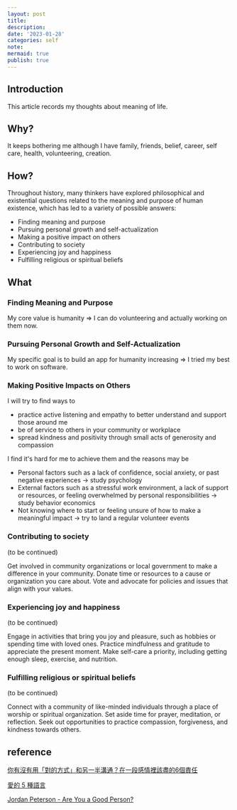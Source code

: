 ```yaml
---
layout: post
title:
description:
date: '2023-01-28'
categories: self
note:
mermaid: true
publish: true
---
```


## Introduction

This article records my thoughts about meaning of life.

## Why?

It keeps bothering me although I have family, friends, belief, career, self care, health, volunteering, creation.

## How?

Throughout history, many thinkers have explored philosophical and existential questions related to the meaning and purpose of human existence, which has led to a variety of possible answers:
* Finding meaning and purpose
* Pursuing personal growth and self-actualization
* Making a positive impact on others
* Contributing to society
* Experiencing joy and happiness
* Fulfilling religious or spiritual beliefs

## What

### Finding Meaning and Purpose

My core value is humanity => I can do volunteering and actually working on them now.

### Pursuing Personal Growth and Self-Actualization

My specific goal is to build an app for humanity increasing => I tried my best to work on software.

### Making Positive Impacts on Others

I will try to find ways to

* practice active listening and empathy to better understand and support those around me
* be of service to others in your community or workplace
* spread kindness and positivity through small acts of generosity and compassion

I find it's hard for me to achieve them and the reasons may be

* Personal factors such as a lack of confidence, social anxiety, or past negative experiences -> study psychology
* External factors such as a stressful work environment, a lack of support or resources, or feeling overwhelmed by personal responsibilities -> study behavior economics
* Not knowing where to start or feeling unsure of how to make a meaningful impact -> try to land a regular volunteer events

### Contributing to society

(to be continued)

Get involved in community organizations or local government to make a difference in your community.
Donate time or resources to a cause or organization you care about.
Vote and advocate for policies and issues that align with your values.

### Experiencing joy and happiness

(to be continued)

Engage in activities that bring you joy and pleasure, such as hobbies or spending time with loved ones.
Practice mindfulness and gratitude to appreciate the present moment.
Make self-care a priority, including getting enough sleep, exercise, and nutrition.

### Fulfilling religious or spiritual beliefs

(to be continued)

Connect with a community of like-minded individuals through a place of worship or spiritual organization.
Set aside time for prayer, meditation, or reflection.
Seek out opportunities to practice compassion, forgiveness, and kindness towards others.

## reference

[你有沒有用「對的方式」和另一半溝通？在一段感情裡該盡的6個責任](https://www.cheers.com.tw/article/article.action?id=5086689)

[愛的 5 種語言](https://5lovelanguages.com/learn)

[Jordan Peterson - Are You a Good Person?](https://www.youtube.com/watch?v=Uj1iQiJo3Cg)
